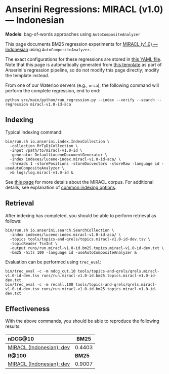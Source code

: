 # Anserini Regressions: MIRACL (v1.0) &mdash; Indonesian

**Models**: bag-of-words approaches using `AutoCompositeAnalyzer`

This page documents BM25 regression experiments for [MIRACL (v1.0) &mdash; Indonesian](https://github.com/project-miracl/miracl) using `AutoCompositeAnalyzer`.

The exact configurations for these regressions are stored in [this YAML file](../../src/main/resources/regression/miracl-v1.0-id-aca.yaml).
Note that this page is automatically generated from [this template](../../src/main/resources/docgen/templates/miracl-v1.0-id-aca.template) as part of Anserini's regression pipeline, so do not modify this page directly; modify the template instead.

From one of our Waterloo servers (e.g., `orca`), the following command will perform the complete regression, end to end:

```
python src/main/python/run_regression.py --index --verify --search --regression miracl-v1.0-id-aca
```

## Indexing

Typical indexing command:

```
bin/run.sh io.anserini.index.IndexCollection \
  -collection MrTyDiCollection \
  -input /path/to/miracl-v1.0-id \
  -generator DefaultLuceneDocumentGenerator \
  -index indexes/lucene-index.miracl-v1.0-id-aca/ \
  -threads 1 -storePositions -storeDocvectors -storeRaw -language id -useAutoCompositeAnalyzer \
  >& logs/log.miracl-v1.0-id &
```

See [this page](https://github.com/project-miracl/miracl) for more details about the MIRACL corpus.
For additional details, see explanation of [common indexing options](../../docs/common-indexing-options.md).

## Retrieval

After indexing has completed, you should be able to perform retrieval as follows:

```
bin/run.sh io.anserini.search.SearchCollection \
  -index indexes/lucene-index.miracl-v1.0-id-aca/ \
  -topics tools/topics-and-qrels/topics.miracl-v1.0-id-dev.tsv \
  -topicReader TsvInt \
  -output runs/run.miracl-v1.0-id.bm25.topics.miracl-v1.0-id-dev.txt \
  -bm25 -hits 100 -language id -useAutoCompositeAnalyzer &
```

Evaluation can be performed using `trec_eval`:

```
bin/trec_eval -c -m ndcg_cut.10 tools/topics-and-qrels/qrels.miracl-v1.0-id-dev.tsv runs/run.miracl-v1.0-id.bm25.topics.miracl-v1.0-id-dev.txt
bin/trec_eval -c -m recall.100 tools/topics-and-qrels/qrels.miracl-v1.0-id-dev.tsv runs/run.miracl-v1.0-id.bm25.topics.miracl-v1.0-id-dev.txt
```

## Effectiveness

With the above commands, you should be able to reproduce the following results:

| **nDCG@10**                                                                                                  | **BM25**  |
|:-------------------------------------------------------------------------------------------------------------|-----------|
| [MIRACL (Indonesian): dev](https://github.com/project-miracl/miracl)                                         | 0.4403    |
| **R@100**                                                                                                    | **BM25**  |
| [MIRACL (Indonesian): dev](https://github.com/project-miracl/miracl)                                         | 0.9007    |
